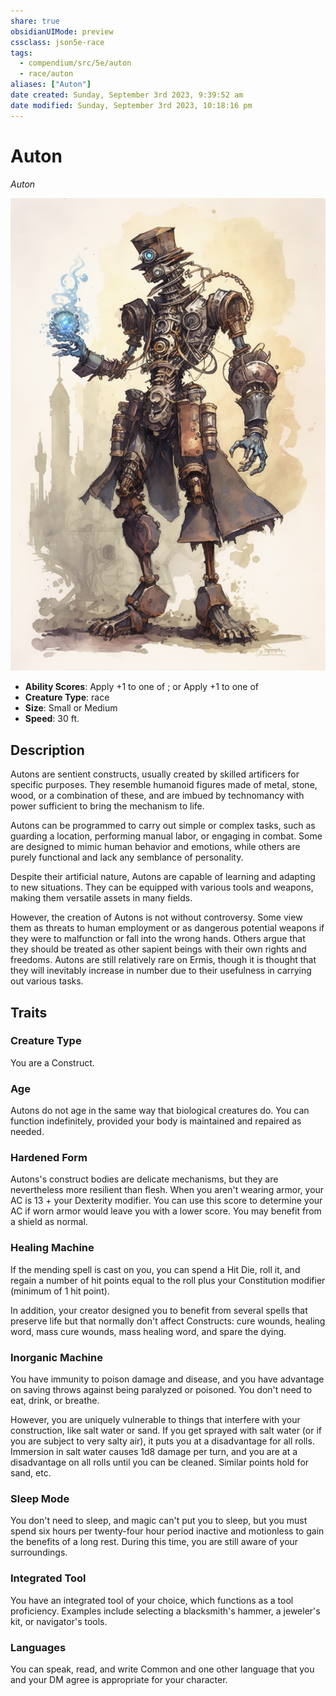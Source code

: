 ```yaml
---
share: true
obsidianUIMode: preview
cssclass: json5e-race
tags:
  - compendium/src/5e/auton
  - race/auton
aliases: ["Auton"]
date created: Sunday, September 3rd 2023, 9:39:52 am
date modified: Sunday, September 3rd 2023, 10:18:16 pm
---
```


# Auton

*Auton*

![](../../../assets/img/auton.png)  

- **Ability Scores**: Apply +1 to one of ; or Apply +1 to one of 
- **Creature Type**: race
- **Size**: Small or Medium
- **Speed**: 30 ft.


## Description

Autons are sentient constructs, usually created by skilled artificers for specific purposes. They resemble humanoid figures made of metal, stone, wood, or a combination of these, and are imbued by technomancy with power sufficient to bring the mechanism to life.

Autons can be programmed to carry out simple or complex tasks, such as guarding a location, performing manual labor, or engaging in combat. Some are designed to mimic human behavior and emotions, while others are purely functional and lack any semblance of personality.

Despite their artificial nature, Autons are capable of learning and adapting to new situations. They can be equipped with various tools and weapons, making them versatile assets in many fields.

However, the creation of Autons is not without controversy. Some view them as threats to human employment or as dangerous potential weapons if they were to malfunction or fall into the wrong hands. Others argue that they should be treated as other sapient beings with their own rights and freedoms. Autons are still relatively rare on Ermis, though it is thought that they will inevitably increase in number due to their usefulness in carrying out various tasks.

## Traits

### Creature Type

You are a Construct.

### Age

Autons do not age in the same way that biological creatures do. You can function indefinitely, provided your body is maintained and repaired as needed.

### Hardened Form

Autons's construct bodies are delicate mechanisms, but they are nevertheless more resilient than flesh. When you aren't wearing armor, your AC is 13 + your Dexterity modifier. You can use this score to determine your AC if worn armor would leave you with a lower score. You may benefit from a shield as normal.

### Healing Machine

If the mending spell is cast on you, you can spend a Hit Die, roll it, and regain a number of hit points equal to the roll plus your Constitution modifier (minimum of 1 hit point).

In addition, your creator designed you to benefit from several spells that preserve life but that normally don't affect Constructs: cure wounds, healing word, mass cure wounds, mass healing word, and spare the dying.

### Inorganic Machine

You have immunity to poison damage and  disease, and you have advantage on saving throws against being paralyzed or poisoned. You don't need to eat, drink, or breathe.

However, you are uniquely vulnerable to things that interfere with your construction, like salt water or sand. If you get sprayed with salt water (or if you are subject to very salty air), it puts you at a disadvantage for all rolls. Immersion in salt water causes 1d8 damage per turn, and you are at a disadvantage on all rolls until you can be cleaned. Similar points hold for sand, etc.

### Sleep Mode

You don't need to sleep, and magic can't put you to sleep, but you must spend six hours per twenty-four hour period inactive and motionless to gain the benefits of a long rest. During this time, you are still aware of your surroundings.

### Integrated Tool

You have an integrated tool of your choice, which functions as a tool proficiency. Examples include selecting a blacksmith's hammer, a jeweler's kit, or navigator's tools.

### Languages

You can speak, read, and write Common and one other language that you and your DM agree is appropriate for your character.
